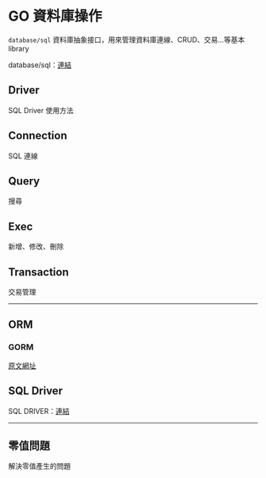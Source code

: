 # GO 資料庫操作

`database/sql` 資料庫抽象接口，用來管理資料庫連線、CRUD、交易…等基本 library

database/sql：[連結](https://golang.org/pkg/database/sql)

## Driver

SQL Driver 使用方法

## Connection

SQL 連線

## Query

搜尋

## Exec

新增、修改、刪除

## Transaction

交易管理

-----

## ORM

### GORM

[原文網址](http://doc.gorm.io/)

## SQL Driver

SQL DRIVER：[連結](https://github.com/golang/go/wiki/SQLDrivers)

----

## 零值問題

解決零值產生的問題